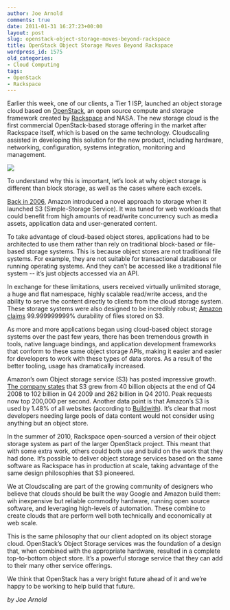 ```yaml
---
author: Joe Arnold
comments: true
date: 2011-01-31 16:27:23+00:00
layout: post
slug: openstack-object-storage-moves-beyond-rackspace
title: OpenStack Object Storage Moves Beyond Rackspace
wordpress_id: 1575
old_categories:
- Cloud Computing
tags:
- OpenStack
- Rackspace
---
```


Earlier this week, one of our clients, a Tier 1 ISP, launched an object storage cloud based on [OpenStack](http://www.openstack.org/), an open source compute and storage framework created by [Rackspace](http://www.rackspace.com/index.php) and NASA. The new storage cloud is the first commercial OpenStack-based storage offering in the market after Rackspace itself, which is based on the same technology. Cloudscaling assisted in developing this solution for the new product, including hardware, networking, configuration, systems integration, monitoring and management.


![](https://lh6.googleusercontent.com/DOeRQlnZaAlkGsJkwp7zRNmf3plTugOpQax-riTabw_JyaR3DtKgs3LkaiF-5ZYrnGnJq59Y-sxcUQVwfh-CSVflXl3O90UJn0ZANkKcXN1A7YwRrQ)


To understand why this is important, let’s look at why object storage is different than block storage, as well as the cases where each excels.

[Back in 2006](http://techcrunch.com/2006/03/14/amazon-grid-storage-web-service-launches/), Amazon introduced a novel approach to storage when it launched S3 (Simple-Storage Service). It was tuned for web workloads that could benefit from high amounts of read/write concurrency such as media assets, application data and user-generated content.

To take advantage of cloud-based object stores, applications had to be architected to use them rather than rely on traditional block-based or file-based storage systems. This is because object stores are not traditional file systems. For example, they are not suitable for transactional databases or running operating systems. And they can’t be accessed like a traditional file system -- it’s just objects accessed via an API.

In exchange for these limitations, users received virtually unlimited storage, a huge and flat namespace, highly scalable read/write access, and the ability to serve the content directly to clients from the cloud storage system. These storage systems were also designed to be incredibly robust; [Amazon claims](http://aws.typepad.com/aws/2010/05/new-amazon-s3-reduced-redundancy-storage-rrs.html) 99.999999999% durability of files stored on S3.

As more and more applications began using cloud-based object storage systems over the past few years, there has been tremendous growth in tools, native language bindings, and application development frameworks that conform to these same object storage APIs, making it easier and easier for developers to work with these types of data stores. As a result of the better tooling, usage has dramatically increased.

Amazon’s own Object storage service (S3) has posted impressive growth. [The company states](http://aws.typepad.com/aws/2011/01/amazon-s3-bigger-and-busier-than-ever.html) that S3 grew from 40 billion objects at the end of Q4 2008 to 102 billion in Q4 2009 and 262 billion in Q4 2010. Peak requests now top 200,000 per second. Another data point is that Amazon’s S3 is used by 1.48% of all websites (according to [Buildwith](http://trends.builtwith.com/cdn)). It’s clear that most developers needing large pools of data content would not consider using anything but an object store.

In the summer of 2010, Rackspace open-sourced a version of their object storage system as part of the larger OpenStack project. This meant that with some extra work, others could both use and build on the work that they had done. It’s possible to deliver object storage services based on the same software as Rackspace has in production at scale, taking advantage of the same design philosophies that S3 pioneered.

We at Cloudscaling are part of the growing community of designers who believe that clouds should be built the way Google and Amazon build them: wih inexpensive but reliable commodity hardware, running open source software, and leveraging high-levels of automation. These combine to create clouds that are perform well both technically and economically at web scale.

This is the same philosophy that our client adopted on its object storage cloud. OpenStack’s Object Storage services was the foundation of a design that, when combined with the appropriate hardware, resulted in a complete top-to-bottom object store. It’s a powerful storage service that they can add to their many other service offerings.

We think that OpenStack has a very bright future ahead of it and we’re happy to be working to help build that future.

_by Joe Arnold_
